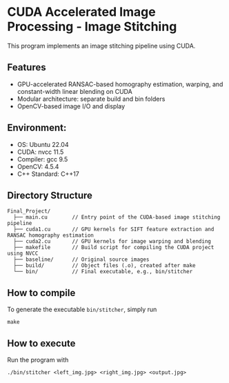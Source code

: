 # CUDA Accelerated Image Processing - Image Stitching

This program implements an image stitching pipeline using CUDA.

## Features
- GPU-accelerated RANSAC-based homography estimation, warping, and constant-width linear blending on CUDA
- Modular architecture: separate build and bin folders
- OpenCV-based image I/O and display

## Environment:
- OS: Ubuntu 22.04
- CUDA: nvcc 11.5
- Compiler: gcc 9.5
- OpenCV: 4.5.4
- C++ Standard: C++17

## Directory Structure
```
Final_Project/
  ├── main.cu        // Entry point of the CUDA-based image stitching pipeline
  ├── cuda1.cu       // GPU kernels for SIFT feature extraction and RANSAC homography estimation
  ├── cuda2.cu       // GPU kernels for image warping and blending
  ├── makefile       // Build script for compiling the CUDA project using NVCC
  ├── baseline/      // Original source images
  ├── build/         // Object files (.o), created after make
  └── bin/           // Final executable, e.g., bin/stitcher
```
## How to compile
To generate the executable `bin/stitcher`, simply run
```
make
```
## How to execute
Run the program with
```
./bin/stitcher <left_img.jpg> <right_img.jpg> <output.jpg>
```
